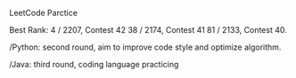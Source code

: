 LeetCode Parctice 

Best Rank: 
4 / 2207, Contest 42
38 / 2174, Contest 41
81 / 2133, Contest 40.

/Python: second round, aim to improve code style and optimize algorithm.

/Java: third round, coding language practicing
